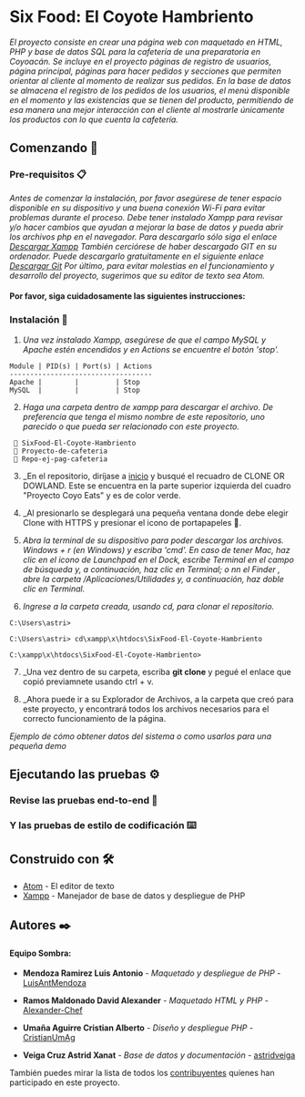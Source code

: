 # Six Food: El Coyote Hambriento

_El proyecto consiste en crear una página web con maquetado en HTML, PHP y base de datos SQL para la cafetería de una preparatoria en Coyoacán. Se incluye en el proyecto páginas de registro de usuarios, página principal, páginas para hacer pedidos y secciones que permiten orientar al cliente al momento de realizar sus pedidos. En la base de datos se almacena el registro de los pedidos de los usuarios, el menú disponible en el momento y las existencias que se tienen del producto, permitiendo de esa manera una mejor interacción con el cliente al mostrarle únicamente los productos con lo que cuenta la cafetería._

## Comenzando 🚀
### Pre-requisitos 📋

*Antes de comenzar la instalación, por favor asegúrese de tener espacio disponible en su dispositivo y una buena conexión Wi-Fi para evitar problemas durante el proceso.*
*Debe tener instalado Xampp para revisar y/o hacer cambios que ayudan a mejorar la base de datos y pueda abrir los archivos php en el navegador. Para descargarlo sólo siga el enlace [Descargar Xampp](https://www.apachefriends.org/es/index.html)*
*También cerciórese de haber descargado GIT en su ordenador. Puede descargarlo gratuitamente en el siguiente enlace [Descargar Git](https://git-scm.com/downloads)*
*Por último, para evitar molestias en el funcionamiento y desarrollo del proyecto, sugerimos que su editor de texto sea Atom.*
#### Por favor, siga cuidadosamente las siguientes instrucciones:

### Instalación 🔧
1. _Una vez instalado Xampp, asegúrese de que el campo MySQL y Apache estén encendidos y en Actions se encuentre el botón 'stop'._

```
Module | PID(s) | Port(s) | Actions
-----------------------------------
Apache |        |         | Stop
MySQL  |        |         | Stop
```

2. _Haga una carpeta dentro de xampp para descargar el archivo. De preferencia que tenga el mismo nombre de este repositorio, uno parecido o que pueda ser relacionado con este proyecto._

```
 📖 SixFood-El-Coyote-Hambriento
 📖 Proyecto-de-cafeteria
 📖 Repo-ej-pag-cafeteria
```

3. _En el repositorio, diríjase a [inicio](https://github.com/LuisAntMendoza/SixFood-El-Coyote-Hambriento) y busqué el recuadro de CLONE OR DOWLAND. Este se encuentra en la parte superior izquierda del cuadro "Proyecto Coyo Eats" y es de color verde.

4. _Al presionarlo se desplegará una pequeña ventana donde debe elegir Clone with HTTPS y presionar el icono de portapapeles 📄.

5. _Abra la terminal de su dispositivo para poder descargar los archivos. Windows + r (en Windows) y escriba 'cmd'. En caso de tener Mac, haz clic en el icono de Launchpad en el Dock, escribe Terminal en el campo de búsqueda y, a continuación, haz clic en Terminal; o nn el Finder , abre la carpeta /Aplicaciones/Utilidades y, a continuación, haz doble clic en Terminal._

6. _Ingrese a la carpeta creada, usando cd, para clonar el repositorio._

```
C:\Users\astri>

C:\Users\astri> cd\xampp\x\htdocs\SixFood-El-Coyote-Hambriento

C:\xampp\x\htdocs\SixFood-El-Coyote-Hambriento>
```

7. _Una vez dentro de su carpeta, escriba **git clone** y pegué el enlace que copió previamnete usando ctrl + v.

8. _Ahora puede ir a su Explorador de Archivos, a la carpeta que creó para este proyecto, y encontrará todos los archivos necesarios para el correcto funcionamiento de la página.

_Ejemplo de cómo obtener datos del sistema o como usarlos para una pequeña demo_

## Ejecutando las pruebas ⚙️



### Revise las pruebas end-to-end 🔩


### Y las pruebas de estilo de codificación ⌨️



## Construido con 🛠️

* [Atom](https://atom.io/) - El editor de texto
* [Xampp](https://www.apachefriends.org/es/index.html) - Manejador de base de datos y despliegue de PHP

## Autores ✒️
#### Equipo Sombra:
* **Mendoza Ramirez Luis Antonio** - *Maquetado y despliegue de PHP* - [LuisAntMendoza](https://github.com/LuisAntMendoza)

* **Ramos Maldonado David Alexander** - *Maquetado HTML y PHP* - [Alexander-Chef](https://github.com/Alexander-Chef)

* **Umaña Aguirre Cristian Alberto** - *Diseño y despliegue PHP* - [CristianUmAg](https://github.com/CristianUmAg)

* **Veiga Cruz Astrid Xanat** - *Base de datos y documentación* - [astridveiga](https://github.com/astridveiga)

También puedes mirar la lista de todos los [contribuyentes](https://github.com/LuisAntMendoza/SixFood-El-Coyote-Hambriento/contributors) quíenes han participado en este proyecto. 

